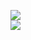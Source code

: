 [![](https://img.shields.io/badge/Made%20With-Github%20Spray-lightgrey.svg?style=for-the-badge&logo=github)](https://github.com/Annihil/github-spray#767)  
[![](https://i.imgur.com/2DrTn0Z.gif)](https://github.com/Annihil/github-spray)